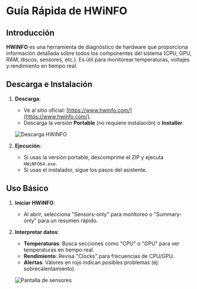 # Guía Rápida de HWiNFO

## Introducción
**HWiNFO** es una herramienta de diagnóstico de hardware que proporciona información detallada sobre todos los componentes del sistema (CPU, GPU, RAM, discos, sensores, etc.). Es útil para monitorear temperaturas, voltajes y rendimiento en tiempo real.

## Descarga e Instalación
1. **Descarga**:
   - Ve al sitio oficial: [https://www.hwinfo.com/](https://www.hwinfo.com/).
   - Descarga la versión **Portable** (no requiere instalación) o **Installer**.
   
   ![Descarga HWiNFO](https://www.hwinfo.com/wp-content/uploads/2021/03/hwinfo-download-page.png)

2. **Ejecución**:
   - Si usas la versión portable, descomprime el ZIP y ejecuta `HWiNFO64.exe`.
   - Si usas el instalador, sigue los pasos del asistente.

## Uso Básico
1. **Iniciar HWiNFO**:
   - Al abrir, selecciona "Sensors-only" para monitoreo o "Summary-only" para un resumen rápido.
   
2. **Interpretar datos**:
   - **Temperaturas**: Busca secciones como "CPU" o "GPU" para ver temperaturas en tiempo real.
   - **Rendimiento**: Revisa "Clocks" para frecuencias de CPU/GPU.
   - **Alertas**: Valores en rojo indican posibles problemas (ej: sobrecalentamiento).

   ![Pantalla de sensores](https://www.hwinfo.com/wp-content/uploads/2021/03/hwinfo-sensors.png)